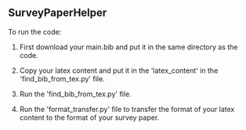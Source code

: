## SurveyPaperHelper

To run the code:
1. First download your main.bib and put it in the same directory as the code.

2. Copy your latex content and put it in the 'latex_content' in the 'find_bib_from_tex.py' file.

3. Run the 'find_bib_from_tex.py' file.

4. Run the 'format_transfer.py' file to transfer the format of your latex content to the format of your survey paper.